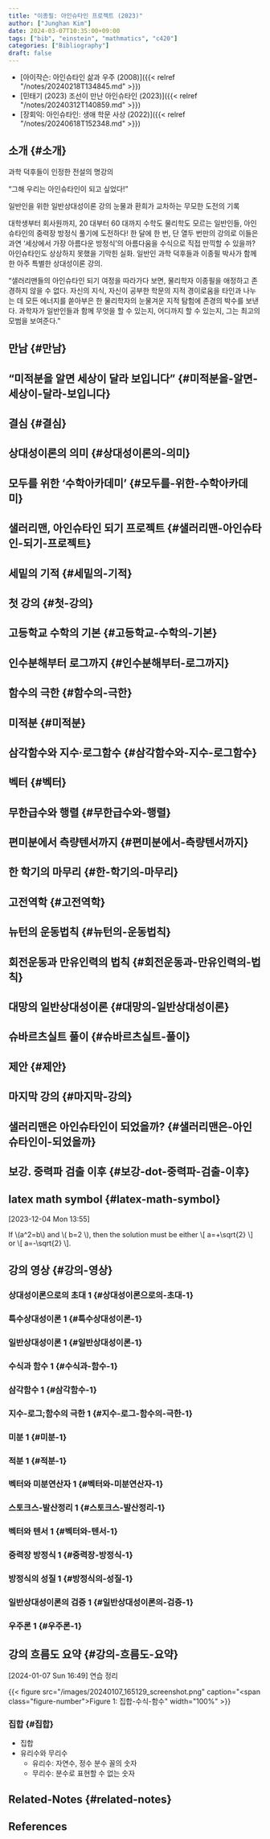 ```yaml
---
title: "이종필: 아인슈타인 프로젝트 (2023)"
author: ["Junghan Kim"]
date: 2024-03-07T10:35:00+09:00
tags: ["bib", "einstein", "mathmatics", "c420"]
categories: ["Bibliography"]
draft: false
---
```


-   [아이작슨: 아인슈타인 삶과 우주 (2008)]({{< relref "/notes/20240218T134845.md" >}})
-   [민태기 (2023) 조선이 만난 아인슈타인 (2023)]({{< relref "/notes/20240312T140859.md" >}})
-   [장회익: 아인슈타인: 생애 학문 사상 (2022)]({{< relref "/notes/20240618T152348.md" >}})


## 소개 {#소개}

과학 덕후들이 인정한 전설의 명강의

“그해 우리는 아인슈타인이 되고 싶었다!”

일반인을 위한 일반상대성이론 강의 눈물과 환희가 교차하는 무모한 도전의 기록

대학생부터 회사원까지, 20 대부터 60 대까지 수학도 물리학도 모르는 일반인들, 아인슈타인의 중력장 방정식 풀기에 도전하다! 한 달에 한 번, 단 열두 번만의 강의로 이들은 과연 ‘세상에서 가장 아름다운 방정식’의 아름다움을 수식으로 직접 만끽할 수 있을까? 아인슈타인도 상상하지 못했을 기막힌 실화. 일반인 과학 덕후들과 이종필 박사가 함께한 아주 특별한 상대성이론 강의.

“샐러리맨들의 아인슈타인 되기 여정을 따라가다 보면, 물리학자 이종필을 애정하고 존경하지 않을 수 없다. 자신의 지식, 자신이 공부한 학문의 지적 경이로움을 타인과 나누는 데 모든 에너지를 쏟아부은 한 물리학자의 눈물겨운 지적 탐험에 존경의 박수를 보낸다. 과학자가 일반인들과 함께 무엇을 할 수 있는지, 어디까지 할 수 있는지, 그는 최고의 모범을 보여준다.”


## 만남 {#만남}


## “미적분을 알면 세상이 달라 보입니다” {#미적분을-알면-세상이-달라-보입니다}


## 결심 {#결심}


## 상대성이론의 의미 {#상대성이론의-의미}


## 모두를 위한 ‘수학아카데미’ {#모두를-위한-수학아카데미}


## 샐러리맨, 아인슈타인 되기 프로젝트 {#샐러리맨-아인슈타인-되기-프로젝트}


## 세밑의 기적 {#세밑의-기적}


## 첫 강의 {#첫-강의}


## 고등학교 수학의 기본 {#고등학교-수학의-기본}


## 인수분해부터 로그까지 {#인수분해부터-로그까지}


## 함수의 극한 {#함수의-극한}


## 미적분 {#미적분}


## 삼각함수와 지수·로그함수 {#삼각함수와-지수-로그함수}


## 벡터 {#벡터}


## 무한급수와 행렬 {#무한급수와-행렬}


## 편미분에서 측량텐서까지 {#편미분에서-측량텐서까지}


## 한 학기의 마무리 {#한-학기의-마무리}


## 고전역학 {#고전역학}


## 뉴턴의 운동법칙 {#뉴턴의-운동법칙}


## 회전운동과 만유인력의 법칙 {#회전운동과-만유인력의-법칙}


## 대망의 일반상대성이론 {#대망의-일반상대성이론}


## 슈바르츠실트 풀이 {#슈바르츠실트-풀이}


## 제안 {#제안}


## 마지막 강의 {#마지막-강의}


## 샐러리맨은 아인슈타인이 되었을까? {#샐러리맨은-아인슈타인이-되었을까}


## 보강. 중력파 검출 이후 {#보강-dot-중력파-검출-이후}


## latex math symbol {#latex-math-symbol}

<span class="timestamp-wrapper"><span class="timestamp">[2023-12-04 Mon 13:55]</span></span>

If \\(a^2=b\\) and \\( b=2 \\), then the solution must be either \\[ a=+\sqrt{2} \\] or \\[ a=-\sqrt{2} \\].


## 강의 영상 {#강의-영상}


### 상대성이론으로의 초대 1 {#상대성이론으로의-초대-1}


### 특수상대성이론 1 {#특수상대성이론-1}


### 일반상대성이론 1 {#일반상대성이론-1}


### 수식과 함수 1 {#수식과-함수-1}


### 삼각함수 1 {#삼각함수-1}


### 지수-로그;함수의 극한 1 {#지수-로그-함수의-극한-1}


### 미분 1 {#미분-1}


### 적분 1 {#적분-1}


### 벡터와 미분연산자 1 {#벡터와-미분연산자-1}


### 스토크스-발산정리 1 {#스토크스-발산정리-1}


### 벡터와 텐서 1 {#벡터와-텐서-1}


### 중력장 방정식 1 {#중력장-방정식-1}


### 방정식의 성질 1 {#방정식의-성질-1}


### 일반상대성이론의 검증 1 {#일반상대성이론의-검증-1}


### 우주론 1 {#우주론-1}


## 강의 흐름도 요약 {#강의-흐름도-요약}

<span class="timestamp-wrapper"><span class="timestamp">[2024-01-07 Sun 16:49] </span></span> 연습 정리

{{< figure src="/images/20240107_165129_screenshot.png" caption="<span class=\"figure-number\">Figure 1: </span>집합-수식-함수" width="100%" >}}


### 집합 {#집합}

-   집합
-   유리수와 무리수
    -   유리수: 자연수, 정수 분수 꼴의 숫자
    -   무리수: 분수로 표현할 수 없는 숫자


## Related-Notes {#related-notes}

## References

<style>.csl-entry{text-indent: -1.5em; margin-left: 1.5em;}</style><div class="csl-bib-body">
</div>
